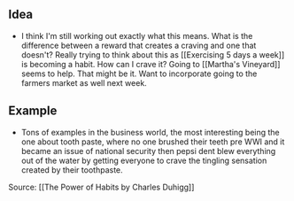 ## Idea
- I think I'm still working out exactly what this means. What is the difference between a reward that creates a craving and one that doesn't? Really trying to think about this as [[Exercising 5 days a week]] is becoming a habit. How can I crave it? Going to [[Martha's Vineyard]] seems to help. That might be it. Want to incorporate going to the farmers market as well next week. 

## Example
- Tons of examples in the business world, the most interesting being the one about tooth paste, where no one brushed their teeth pre WWI and it became an issue of national security then pepsi dent blew everything out of the water by getting everyone to crave the tingling sensation created by their toothpaste. 

Source: [[The Power of Habits by Charles Duhigg]]